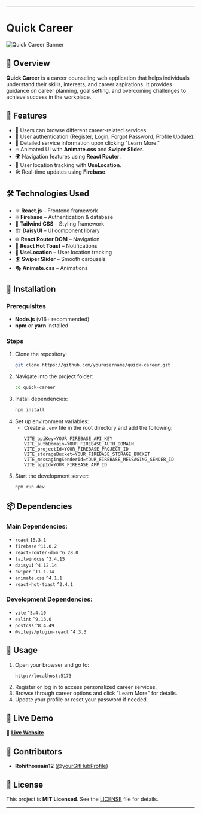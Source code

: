 
---

# Quick Career
![Quick Career Banner](https://i.ibb.co.com/zWsj7v0Q/iamge1.png)
## 🚀 Overview

**Quick Career** is a career counseling web application that helps individuals understand their skills, interests, and career aspirations. It provides guidance on career planning, goal setting, and overcoming challenges to achieve success in the workplace.

## 📌 Features

- 📂 Users can browse different career-related services.
- 🔐 User authentication (Register, Login, Forgot Password, Profile Update).
- 📖 Detailed service information upon clicking "Learn More."
- 🔥 Animated UI with **Animate.css** and **Swiper Slider**.
- 🌍 Navigation features using **React Router**.
- 📍 User location tracking with **UseLocation**.
- 🛠 Real-time updates using **Firebase**.

## 🛠️ Technologies Used

- ⚛️ **React.js** – Frontend framework
- 🔥 **Firebase** – Authentication & database
- 🎨 **Tailwind CSS** – Styling framework
- 🏗 **DaisyUI** – UI component library
- 🌐 **React Router DOM** – Navigation
- 🍞 **React Hot Toast** – Notifications
- 📍 **UseLocation** – User location tracking
- 🏄 **Swiper Slider** – Smooth carousels
- 🎭 **Animate.css** – Animations

## 🔧 Installation

### Prerequisites
- **Node.js** (v16+ recommended)
- **npm** or **yarn** installed

### Steps
1. Clone the repository:
   ```sh
   git clone https://github.com/yourusername/quick-career.git
   ```
2. Navigate into the project folder:
   ```sh
   cd quick-career
   ```
3. Install dependencies:
   ```sh
   npm install
   ```
4. Set up environment variables:
   - Create a `.env` file in the root directory and add the following:
     ```env
     VITE_apiKey=YOUR_FIREBASE_API_KEY
     VITE_authDomain=YOUR_FIREBASE_AUTH_DOMAIN
     VITE_projectId=YOUR_FIREBASE_PROJECT_ID
     VITE_storageBucket=YOUR_FIREBASE_STORAGE_BUCKET
     VITE_messagingSenderId=YOUR_FIREBASE_MESSAGING_SENDER_ID
     VITE_appId=YOUR_FIREBASE_APP_ID
     ```
5. Start the development server:
   ```sh
   npm run dev
   ```

## 📦 Dependencies

### Main Dependencies:
- `react` `18.3.1`
- `firebase` `^11.0.2`
- `react-router-dom` `^6.28.0`
- `tailwindcss` `^3.4.15`
- `daisyui` `^4.12.14`
- `swiper` `^11.1.14`
- `animate.css` `^4.1.1`
- `react-hot-toast` `^2.4.1`

### Development Dependencies:
- `vite` `^5.4.10`
- `eslint` `^9.13.0`
- `postcss` `^8.4.49`
- `@vitejs/plugin-react` `^4.3.3`

## 📖 Usage

1. Open your browser and go to:  
   ```
   http://localhost:5173
   ```
2. Register or log in to access personalized career services.
3. Browse through career options and click "Learn More" for details.
4. Update your profile or reset your password if needed.

## 🔗 Live Demo

🔗 **[Live Website](https://aquamarine-semifreddo-3215a7.netlify.app/)**

## 🤝 Contributors

- **Rohithossain12** ([@yourGitHubProfile](https://github.com/yourGitHubProfile))

## 📜 License

This project is **MIT Licensed**. See the [LICENSE](LICENSE) file for details.

---

